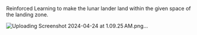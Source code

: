 Reinforced Learning to make the lunar lander land within the given space of the landing zone.

![Uploading Screenshot 2024-04-24 at 1.09.25 AM.png…]()
